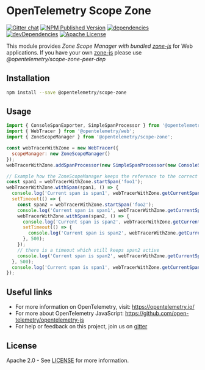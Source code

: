 # OpenTelemetry Scope Zone
[![Gitter chat][gitter-image]][gitter-url]
[![NPM Published Version][npm-img]][npm-url]
[![dependencies][dependencies-image]][dependencies-url]
[![devDependencies][devDependencies-image]][devDependencies-url]
[![Apache License][license-image]][license-image]

This module provides *Zone Scope Manager with bundled [zone-js]* for Web applications.
If you have your own [zone-js] please use *@opentelemetry/scope-zone-peer-dep*


## Installation

```bash
npm install --save @opentelemetry/scope-zone
```

## Usage
```js
import { ConsoleSpanExporter, SimpleSpanProcessor } from '@opentelemetry/tracing';
import { WebTracer } from '@opentelemetry/web';
import { ZoneScopeManager } from '@opentelemetry/scope-zone';

const webTracerWithZone = new WebTracer({
  scopeManager: new ZoneScopeManager()
});
webTracerWithZone.addSpanProcessor(new SimpleSpanProcessor(new ConsoleSpanExporter()));

// Example how the ZoneScopeManager keeps the reference to the correct scope during async operations
const span1 = webTracerWithZone.startSpan('foo1');
webTracerWithZone.withSpan(span1, () => {
  console.log('Current span is span1', webTracerWithZone.getCurrentSpan() === span1);
  setTimeout(() => {
    const span2 = webTracerWithZone.startSpan('foo2');
    console.log('Current span is span1', webTracerWithZone.getCurrentSpan() === span1);
    webTracerWithZone.withSpan(span2, () => {
      console.log('Current span is span2', webTracerWithZone.getCurrentSpan() === span2);
      setTimeout(() => {
        console.log('Current span is span2', webTracerWithZone.getCurrentSpan() === span2);
      }, 500);
    });
    // there is a timeout which still keeps span2 active
    console.log('Current span is span2', webTracerWithZone.getCurrentSpan() === span2);
  }, 500);
  console.log('Current span is span1', webTracerWithZone.getCurrentSpan() === span1);
});

```

## Useful links
- For more information on OpenTelemetry, visit: <https://opentelemetry.io/>
- For more about OpenTelemetry JavaScript: <https://github.com/open-telemetry/opentelemetry-js>
- For help or feedback on this project, join us on [gitter][gitter-url]

## License

Apache 2.0 - See [LICENSE][license-url] for more information.

[gitter-image]: https://badges.gitter.im/open-telemetry/opentelemetry-js.svg
[gitter-url]: https://gitter.im/open-telemetry/opentelemetry-node?utm_source=badge&utm_medium=badge&utm_campaign=pr-badge&utm_content=badge
[license-url]: https://github.com/open-telemetry/opentelemetry-js/blob/master/LICENSE
[license-image]: https://img.shields.io/badge/license-Apache_2.0-green.svg?style=flat
[dependencies-image]: https://david-dm.org/open-telemetry/opentelemetry-js/status.svg?path=packages/opentelemetry-scope-zone
[dependencies-url]: https://david-dm.org/open-telemetry/opentelemetry-js?path=packages%2Fopentelemetry-web
[devDependencies-image]: https://david-dm.org/open-telemetry/opentelemetry-js/dev-status.svg?path=packages/opentelemetry-scope-zone
[devDependencies-url]: https://david-dm.org/open-telemetry/opentelemetry-js?path=packages%2Fopentelemetry-web&type=dev
[npm-url]: https://www.npmjs.com/package/@opentelemetry/scope-zone
[npm-img]: https://badge.fury.io/js/%40opentelemetry%2Fscope-zone.svg
[zone-js]: https://www.npmjs.com/package/zone.js

